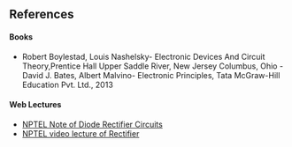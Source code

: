 ## References
#### Books
-  Robert Boylestad, Louis Nashelsky- Electronic Devices And Circuit Theory,Prentice Hall Upper Saddle River, New Jersey Columbus, Ohio
-David J. Bates, Albert Malvino- Electronic Principles, Tata McGraw-Hill Education Pvt. Ltd., 2013

#### Web Lectures
- [NPTEL Note of Diode Rectifier Circuits](http://nptel.ac.in/courses/117103063)
- [NPTEL video lecture of Rectifier](https://www.youtube.com/watch?v=ofW4DZH83JQ)



